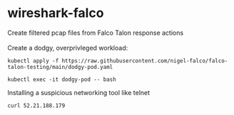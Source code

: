 # wireshark-falco
Create filtered pcap files from Falco Talon response actions
<br/><br/>
Create a dodgy, overprivleged workload:
```
kubectl apply -f https://raw.githubusercontent.com/nigel-falco/falco-talon-testing/main/dodgy-pod.yaml
```
```
kubectl exec -it dodgy-pod -- bash
```
Installing a suspicious networking tool like telnet
```
curl 52.21.188.179
```
